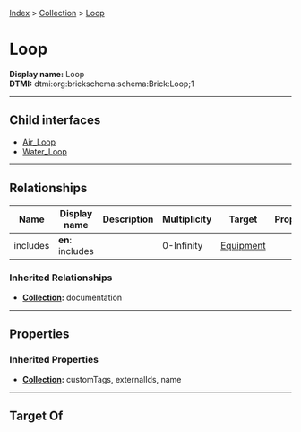 [Index](../../index.md) > [Collection](../Collection.md) > [Loop](#)
# Loop

**Display name:** Loop<br />
**DTMI:** dtmi:org:brickschema:schema:Brick:Loop;1

---

## Child interfaces
* [Air_Loop](Air_Loop.md)
* [Water_Loop](Water_Loop/Water_Loop.md)

---

## Relationships

|Name|Display name|Description|Multiplicity|Target|Properties|Writable|
|-|-|-|-|-|-|-|
|includes|**en**: includes||0-Infinity|[Equipment](../../Asset/Equipment/Equipment.md)||True|
### Inherited Relationships
* **[Collection](../Collection.md):** documentation

---

## Properties

### Inherited Properties
* **[Collection](../Collection.md):** customTags, externalIds, name

---

## Target Of
